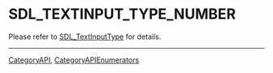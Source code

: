 # SDL_TEXTINPUT_TYPE_NUMBER

Please refer to [SDL_TextInputType](SDL_TextInputType) for details.

----
[CategoryAPI](CategoryAPI), [CategoryAPIEnumerators](CategoryAPIEnumerators)

